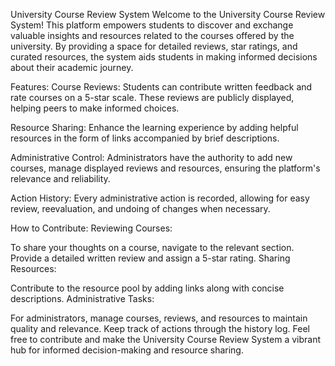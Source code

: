 University Course Review System
Welcome to the University Course Review System! This platform empowers students to discover and exchange valuable insights and resources related to the courses offered by the university. By providing a space for detailed reviews, star ratings, and curated resources, the system aids students in making informed decisions about their academic journey.

Features:
Course Reviews: Students can contribute written feedback and rate courses on a 5-star scale. These reviews are publicly displayed, helping peers to make informed choices.

Resource Sharing: Enhance the learning experience by adding helpful resources in the form of links accompanied by brief descriptions.

Administrative Control: Administrators have the authority to add new courses, manage displayed reviews and resources, ensuring the platform's relevance and reliability.

Action History: Every administrative action is recorded, allowing for easy review, reevaluation, and undoing of changes when necessary.

How to Contribute:
Reviewing Courses:

To share your thoughts on a course, navigate to the relevant section.
Provide a detailed written review and assign a 5-star rating.
Sharing Resources:

Contribute to the resource pool by adding links along with concise descriptions.
Administrative Tasks:

For administrators, manage courses, reviews, and resources to maintain quality and relevance.
Keep track of actions through the history log.
Feel free to contribute and make the University Course Review System a vibrant hub for informed decision-making and resource sharing.